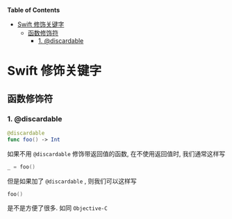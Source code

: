 <!-- START doctoc generated TOC please keep comment here to allow auto update -->
<!-- DON'T EDIT THIS SECTION, INSTEAD RE-RUN doctoc TO UPDATE -->
**Table of Contents**

- [Swift 修饰关键字](#swift-%E4%BF%AE%E9%A5%B0%E5%85%B3%E9%94%AE%E5%AD%97)
  - [函数修饰符](#%E5%87%BD%E6%95%B0%E4%BF%AE%E9%A5%B0%E7%AC%A6)
    - [1. @discardable](#1-discardable)

<!-- END doctoc generated TOC please keep comment here to allow auto update -->



# Swift 修饰关键字

## 函数修饰符

### 1. @discardable

```swift
@discardable
func foo() -> Int
```

如果不用 `@discardable` 修饰带返回值的函数, 在不使用返回值时, 我们通常这样写

```swift
_ = foo()
```

但是如果加了 `@discardable` , 则我们可以这样写

```swift
foo()
```

是不是方便了很多. 如同 `Objective-C`



